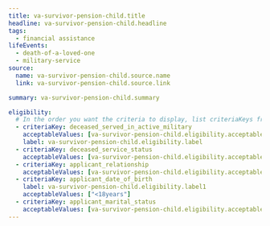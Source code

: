 ```yaml
---
title: va-survivor-pension-child.title
headline: va-survivor-pension-child.headline
tags:
  - financial assistance
lifeEvents:
  - death-of-a-loved-one
  - military-service
source:
  name: va-survivor-pension-child.source.name
  link: va-survivor-pension-child.source.link

summary: va-survivor-pension-child.summary

eligibility:
  # In the order you want the criteria to display, list criteriaKeys from the csv here, each followed by a comma-separated list of which values indicate eligibility for that criteria. Wrap individual values in quotes if they have inner commas.
  - criteriaKey: deceased_served_in_active_military
    acceptableValues: [va-survivor-pension-child.eligibility.acceptableValues]
    label: va-survivor-pension-child.eligibility.label
  - criteriaKey: deceased_service_status
    acceptableValues: [va-survivor-pension-child.eligibility.acceptableValues1]
  - criteriaKey: applicant_relationship
    acceptableValues: [va-survivor-pension-child.eligibility.acceptableValues2]
  - criteriaKey: applicant_date_of_birth
    label: va-survivor-pension-child.eligibility.label1
    acceptableValues: ["<18years"]
  - criteriaKey: applicant_marital_status
    acceptableValues: [va-survivor-pension-child.eligibility.acceptableValues3]
---
```


